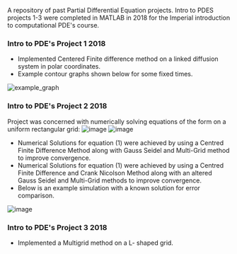 A repository of past Partial Differential Equation projects. Intro to PDES projects 1-3 were completed in MATLAB in 2018 for the Imperial introduction to computational PDE's course.

### Intro to PDE's Project 1 2018
*  Implemented Centered Finite difference method on a linked diffusion system in polar coordinates.
*  Example contour graphs shown below for some fixed times.

![example_graph](https://user-images.githubusercontent.com/58078485/95724705-94f5ba80-0c6e-11eb-8428-b497f0791ad0.png)

### Intro to PDE's Project 2 2018
Project was  concerned with numerically solving equations of the form on a uniform rectangular grid:
![image](https://user-images.githubusercontent.com/58078485/95731668-b7d89c80-0c77-11eb-9522-632b230ee670.png)
![image](https://user-images.githubusercontent.com/58078485/95730833-b5297780-0c76-11eb-9672-72e0fbbb6525.png)

*  Numerical Solutions for equation (1) were achieved by using a Centred Finite Difference Method along with Gauss Seidel and Multi-Grid method to improve convergence. 
*  Numerical Solutions for equation (1) were achieved by using a Centred Finite Difference and Crank Nicolson Method along with an altered Gauss Seidel and Multi-Grid methods to improve convergence.
*  Below is an example simulation with a known solution for error comparison.

![image](https://user-images.githubusercontent.com/58078485/95731442-71833d80-0c77-11eb-88da-47db4a045187.png)



### Intro to PDE's Project 3 2018
*  Implemented a Multigrid method on a L- shaped grid.




